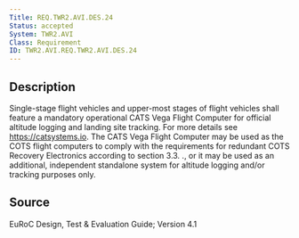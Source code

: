 ```yaml
---
Title: REQ.TWR2.AVI.DES.24
Status: accepted
System: TWR2.AVI
Class: Requirement
ID: TWR2.AVI.REQ.TWR2.AVI.DES.24
---
```


## Description

Single-stage flight vehicles and upper-most stages of flight vehicles shall feature a mandatory operational CATS Vega Flight Computer for official altitude logging and landing site tracking. For more details see https://catsystems.io. The CATS Vega Flight Computer may be used as the COTS flight computers to comply with the requirements for redundant COTS Recovery Electronics according to section 3.3. ., or it may be used as an additional, independent standalone system for altitude logging and/or tracking purposes only.

## Source

EuRoC Design, Test & Evaluation Guide; Version 4.1
